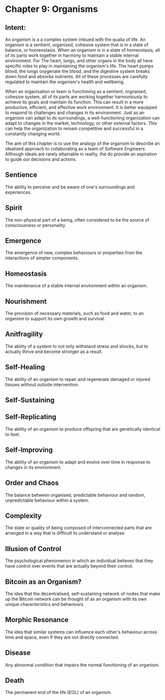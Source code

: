# Chapter 9: Organisms

## Intent:
An organism is a a complex system imbued with the qualia of life.  An organism is a sentient, organised, cohesive system that is in a state of balance, or homeostasis.  When an organism is in a state of homeostasis, all of its parts work together in harmony to maintain a stable internal environment.  For The heart, lungs, and other organs in the body all have specific roles to play in maintaining the organism's life.  The heart pumps blood, the lungs oxygenate the blood, and the digestive system breaks down food and absorbs nutrients.  All of these processes are carefully regulated to maintain the organism's health and wellbeing.

When an organisation or team is functioning as a sentient, orgnaised, cohesive system, all of its parts are working together harmoniously to achieve its goals and maintain its function.  This can result in a more productive, efficient, and effective work environment.  It is better equipped to respond to challenges and changes in its environment.  Just as an organism can adapt to its surroundings, a well-functioning organization can adapt to changes in the market, technology, or other external factors.  This can help the organization to remain competitive and successful in a constantly changing world.

The aim of this chapter is to use the analogy of the organsim to describe an idealised approach to collaborating as a team of Software Engineers.  Although ideals are rarely attainable in reality, the do provide an aspiration to guide our decisions and actions.

## Sentience
The ability to perceive and be aware of one's surroundings and experiences.

## Spirit
The non-physical part of a being, often considered to be the source of consciousness or personality.

## Emergence
The emergence of new, complex behaviours or properties from the interactions of simpler components.

## Homeostasis
The maintenance of a stable internal environment within an organism.

## Nourishment
The provision of necessary materials, such as food and water, to an organism to support its own growth and survival.

## Anitfragility
The ability of a system to not only withstand stress and shocks, but to actually thrive and become stronger as a result.

## Self-Healing
The ability of an organism to repair and regenerate damaged or injured tissues without outside intervention.

## Self-Sustaining

## Self-Replicating
The ability of an organism to produce offspring that are genetically identical to itsel.

## Self-Improving
The ability of an organism to adapt and evolve over time in response to changes in its environment.

## Order and Chaos
The balance between organised, predictable behaviour and random, unpredictable behaviour within a system.

## Complexity
The state or quality of being composed of interconnected parts that are arranged in a way that is difficult to understand or analyse.

## Illusion of Control
The psychological phenomenon in which an individual believes that they have control over events that are actually beyond their control.

## Bitcoin as an Organism?
The idea that the decentralised, self-sustaining network of nodes that make up the Bitcoin network can be thought of as an organism with its own unique characteristics and behaviours

## Morphic Resonance
The idea that similar systems can influence each other's behaviour across time and space, even if they are not directly connected.

## Disease
Any abnormal condition that impairs the normal functioning of an organism.

## Death
The permanent end of the life (EOL) of an organism.

